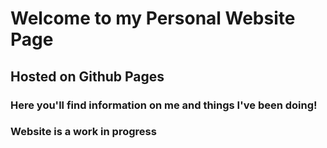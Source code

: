 # Welcome to my Personal Website Page
## Hosted on Github Pages

### Here you'll find information on me and things I've been doing!

### **Website is a work in progress**
